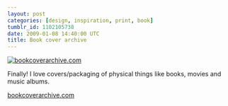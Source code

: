 ```yaml
---
layout: post
categories: [design, inspiration, print, book]
tumblr_id: 1102105738  
date: 2009-01-08 14:40:00 UTC
title: Book cover archive
---
```


<a href="http://bookcoverarchive.com/"><img src="http://farm5.static.flickr.com/4109/4993127266_4680925271_o.jpg" alt="bookcoverarchive.com" /></a>

Finally! I love covers/packaging of physical things like books, movies and music albums.

<a href="http://bookcoverarchive.com/">bookcoverarchive.com</a>
